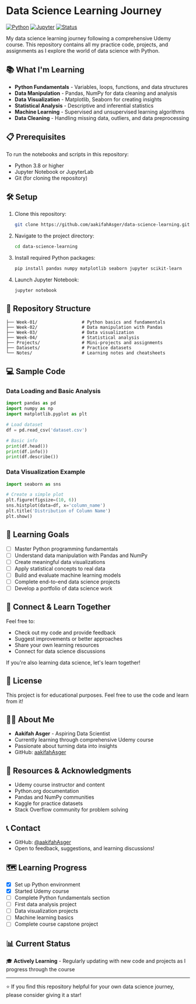 # Data Science Learning Journey

[![Python](https://img.shields.io/badge/Python-3.8+-blue.svg)](https://www.python.org/)
[![Jupyter](https://img.shields.io/badge/Jupyter-Notebook-orange.svg)](https://jupyter.org/)
[![Status](https://img.shields.io/badge/Status-Learning-green.svg)](https://github.com/aakifahAsger)

My data science learning journey following a comprehensive Udemy course. This repository contains all my practice code, projects, and assignments as I explore the world of data science with Python.

## 📚 What I'm Learning

- **Python Fundamentals** - Variables, loops, functions, and data structures
- **Data Manipulation** - Pandas, NumPy for data cleaning and analysis
- **Data Visualization** - Matplotlib, Seaborn for creating insights
- **Statistical Analysis** - Descriptive and inferential statistics
- **Machine Learning** - Supervised and unsupervised learning algorithms
- **Data Cleaning** - Handling missing data, outliers, and data preprocessing

## 📋 Prerequisites

To run the notebooks and scripts in this repository:

- Python 3.8 or higher
- Jupyter Notebook or JupyterLab
- Git (for cloning the repository)

## 🛠️ Setup

1. Clone this repository:
   ```bash
   git clone https://github.com/aakifahAsger/data-science-learning.git
   ```

2. Navigate to the project directory:
   ```bash
   cd data-science-learning
   ```

3. Install required Python packages:
   ```bash
   pip install pandas numpy matplotlib seaborn jupyter scikit-learn
   ```

4. Launch Jupyter Notebook:
   ```bash
   jupyter notebook
   ```

## 📁 Repository Structure

```
├── Week-01/                 # Python basics and fundamentals
├── Week-02/                 # Data manipulation with Pandas
├── Week-03/                 # Data visualization
├── Week-04/                 # Statistical analysis
├── Projects/                # Mini-projects and assignments
├── Datasets/                # Practice datasets
└── Notes/                   # Learning notes and cheatsheets
```

## 💻 Sample Code

### Data Loading and Basic Analysis
```python
import pandas as pd
import numpy as np
import matplotlib.pyplot as plt

# Load dataset
df = pd.read_csv('dataset.csv')

# Basic info
print(df.head())
print(df.info())
print(df.describe())
```

### Data Visualization Example
```python
import seaborn as sns

# Create a simple plot
plt.figure(figsize=(10, 6))
sns.histplot(data=df, x='column_name')
plt.title('Distribution of Column Name')
plt.show()
```

## 🎯 Learning Goals

- [ ] Master Python programming fundamentals
- [ ] Understand data manipulation with Pandas and NumPy
- [ ] Create meaningful data visualizations
- [ ] Apply statistical concepts to real data
- [ ] Build and evaluate machine learning models
- [ ] Complete end-to-end data science projects
- [ ] Develop a portfolio of data science work

## 🤝 Connect & Learn Together

Feel free to:
- Check out my code and provide feedback
- Suggest improvements or better approaches
- Share your own learning resources
- Connect for data science discussions

If you're also learning data science, let's learn together!

## 📝 License

This project is for educational purposes. Feel free to use the code and learn from it!

## 👨‍💻 About Me

- **Aakifah Asger** - Aspiring Data Scientist
- Currently learning through comprehensive Udemy course
- Passionate about turning data into insights
- GitHub: [aakifahAsger](https://github.com/aakifahAsger)

## 🙏 Resources & Acknowledgments

- Udemy course instructor and content
- Python.org documentation
- Pandas and NumPy communities
- Kaggle for practice datasets
- Stack Overflow community for problem solving

## 📞 Contact

- GitHub: [@aakifahAsger](https://github.com/aakifahAsger)
- Open to feedback, suggestions, and learning discussions!

## 🗺️ Learning Progress

- [x] Set up Python environment
- [x] Started Udemy course
- [ ] Complete Python fundamentals section
- [ ] First data analysis project
- [ ] Data visualization projects
- [ ] Machine learning basics
- [ ] Complete course capstone project

## 📊 Current Status

🎓 **Actively Learning** - Regularly updating with new code and projects as I progress through the course

---

⭐ If you find this repository helpful for your own data science journey, please consider giving it a star!
